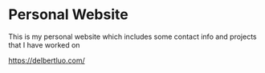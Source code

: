 # Personal Website
This is my personal website which includes some contact info and projects that I have worked on

https://delbertluo.com/
